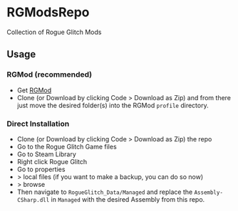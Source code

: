 # RGModsRepo
Collection of Rogue Glitch Mods

## Usage
### RGMod (recommended)
- Get [RGMod](https://github.com/gignaWedi/RGMod)
- Clone (or Download by clicking Code > Download as Zip) and from there just move the desired folder(s) into the RGMod `profile` directory.

### Direct Installation
- Clone (or Download by clicking Code > Download as Zip) the repo
- Go to the Rogue Glitch Game files
- Go to Steam Library
- Right click Rogue Glitch
- Go to properties
- \> local files (if you want to make a backup, you can do so now)
- \> browse
- Then navigate to `RogueGlitch_Data/Managed` and replace the `Assembly-CSharp.dll` in `Managed` with the desired Assembly from this repo.

